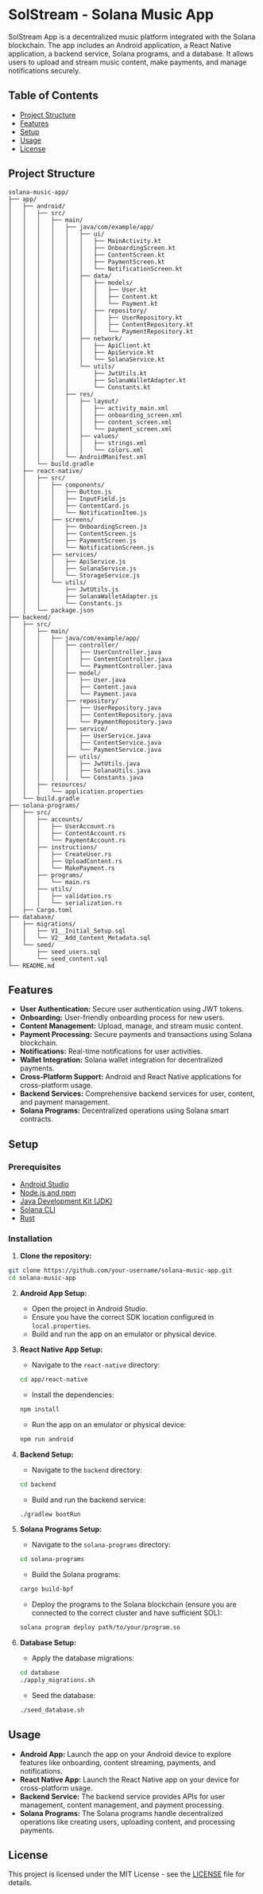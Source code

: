 # SolStream - Solana Music App

SolStream App is a decentralized music platform integrated with the Solana blockchain. The app includes an Android application, a React Native application, a backend service, Solana programs, and a database. It allows users to upload and stream music content, make payments, and manage notifications securely.

## Table of Contents

- [Project Structure](#project-structure)
- [Features](#features)
- [Setup](#setup)
- [Usage](#usage)
- [License](#license)

## Project Structure

```plaintext
solana-music-app/
├── app/
│   ├── android/
│   │   ├── src/
│   │   │   ├── main/
│   │   │   │   ├── java/com/example/app/
│   │   │   │   │   ├── ui/
│   │   │   │   │   │   ├── MainActivity.kt
│   │   │   │   │   │   ├── OnboardingScreen.kt
│   │   │   │   │   │   ├── ContentScreen.kt
│   │   │   │   │   │   ├── PaymentScreen.kt
│   │   │   │   │   │   └── NotificationScreen.kt
│   │   │   │   │   ├── data/
│   │   │   │   │   │   ├── models/
│   │   │   │   │   │   │   ├── User.kt
│   │   │   │   │   │   │   ├── Content.kt
│   │   │   │   │   │   │   └── Payment.kt
│   │   │   │   │   │   ├── repository/
│   │   │   │   │   │   │   ├── UserRepository.kt
│   │   │   │   │   │   │   ├── ContentRepository.kt
│   │   │   │   │   │   │   └── PaymentRepository.kt
│   │   │   │   │   ├── network/
│   │   │   │   │   │   ├── ApiClient.kt
│   │   │   │   │   │   ├── ApiService.kt
│   │   │   │   │   │   └── SolanaService.kt
│   │   │   │   │   └── utils/
│   │   │   │   │       ├── JwtUtils.kt
│   │   │   │   │       ├── SolanaWalletAdapter.kt
│   │   │   │   │       └── Constants.kt
│   │   │   │   ├── res/
│   │   │   │   │   ├── layout/
│   │   │   │   │   │   ├── activity_main.xml
│   │   │   │   │   │   ├── onboarding_screen.xml
│   │   │   │   │   │   ├── content_screen.xml
│   │   │   │   │   │   └── payment_screen.xml
│   │   │   │   │   ├── values/
│   │   │   │   │   │   ├── strings.xml
│   │   │   │   │   │   └── colors.xml
│   │   │   │   └── AndroidManifest.xml
│   │   └── build.gradle
│   ├── react-native/
│   │   ├── src/
│   │   │   ├── components/
│   │   │   │   ├── Button.js
│   │   │   │   ├── InputField.js
│   │   │   │   ├── ContentCard.js
│   │   │   │   └── NotificationItem.js
│   │   │   ├── screens/
│   │   │   │   ├── OnboardingScreen.js
│   │   │   │   ├── ContentScreen.js
│   │   │   │   ├── PaymentScreen.js
│   │   │   │   └── NotificationScreen.js
│   │   │   ├── services/
│   │   │   │   ├── ApiService.js
│   │   │   │   ├── SolanaService.js
│   │   │   │   └── StorageService.js
│   │   │   └── utils/
│   │   │       ├── JwtUtils.js
│   │   │       ├── SolanaWalletAdapter.js
│   │   │       └── Constants.js
│   │   └── package.json
├── backend/
│   ├── src/
│   │   ├── main/
│   │   │   ├── java/com/example/app/
│   │   │   │   ├── controller/
│   │   │   │   │   ├── UserController.java
│   │   │   │   │   ├── ContentController.java
│   │   │   │   │   └── PaymentController.java
│   │   │   │   ├── model/
│   │   │   │   │   ├── User.java
│   │   │   │   │   ├── Content.java
│   │   │   │   │   └── Payment.java
│   │   │   │   ├── repository/
│   │   │   │   │   ├── UserRepository.java
│   │   │   │   │   ├── ContentRepository.java
│   │   │   │   │   └── PaymentRepository.java
│   │   │   │   ├── service/
│   │   │   │   │   ├── UserService.java
│   │   │   │   │   ├── ContentService.java
│   │   │   │   │   └── PaymentService.java
│   │   │   │   ├── utils/
│   │   │   │   │   ├── JwtUtils.java
│   │   │   │   │   ├── SolanaUtils.java
│   │   │   │   │   └── Constants.java
│   │   ├── resources/
│   │   │   └── application.properties
│   └── build.gradle
├── solana-programs/
│   ├── src/
│   │   ├── accounts/
│   │   │   ├── UserAccount.rs
│   │   │   ├── ContentAccount.rs
│   │   │   └── PaymentAccount.rs
│   │   ├── instructions/
│   │   │   ├── CreateUser.rs
│   │   │   ├── UploadContent.rs
│   │   │   └── MakePayment.rs
│   │   ├── programs/
│   │   │   └── main.rs
│   │   ├── utils/
│   │   │   ├── validation.rs
│   │   │   └── serialization.rs
│   ├── Cargo.toml
├── database/
│   ├── migrations/
│   │   ├── V1__Initial_Setup.sql
│   │   └── V2__Add_Content_Metadata.sql
│   └── seed/
│       ├── seed_users.sql
│       └── seed_content.sql
└── README.md
```

## Features

- **User Authentication:** Secure user authentication using JWT tokens.
- **Onboarding:** User-friendly onboarding process for new users.
- **Content Management:** Upload, manage, and stream music content.
- **Payment Processing:** Secure payments and transactions using Solana blockchain.
- **Notifications:** Real-time notifications for user activities.
- **Wallet Integration:** Solana wallet integration for decentralized payments.
- **Cross-Platform Support:** Android and React Native applications for cross-platform usage.
- **Backend Services:** Comprehensive backend services for user, content, and payment management.
- **Solana Programs:** Decentralized operations using Solana smart contracts.

## Setup

### Prerequisites

- [Android Studio](https://developer.android.com/studio)
- [Node.js and npm](https://nodejs.org/)
- [Java Development Kit (JDK)](https://www.oracle.com/java/technologies/javase-downloads.html)
- [Solana CLI](https://docs.solana.com/cli/install-solana-cli-tools)
- [Rust](https://www.rust-lang.org/tools/install)

### Installation

1. **Clone the repository:**

```bash
git clone https://github.com/your-username/solana-music-app.git
cd solana-music-app
```

2. **Android App Setup:**

   - Open the project in Android Studio.
   - Ensure you have the correct SDK location configured in `local.properties`.
   - Build and run the app on an emulator or physical device.

3. **React Native App Setup:**

   - Navigate to the `react-native` directory:
   
   ```bash
   cd app/react-native
   ```
   - Install the dependencies:
   
   ```bash
   npm install
   ```
   - Run the app on an emulator or physical device:
   
   ```bash
   npm run android
   ```

4. **Backend Setup:**

   - Navigate to the `backend` directory:
   
   ```bash
   cd backend
   ```
   - Build and run the backend service:
   
   ```bash
   ./gradlew bootRun
   ```

5. **Solana Programs Setup:**

   - Navigate to the `solana-programs` directory:
   
   ```bash
   cd solana-programs
   ```
   - Build the Solana programs:
   
   ```bash
   cargo build-bpf
   ```
   - Deploy the programs to the Solana blockchain (ensure you are connected to the correct cluster and have sufficient SOL):
   
   ```bash
   solana program deploy path/to/your/program.so
   ```

6. **Database Setup:**

   - Apply the database migrations:
   
   ```bash
   cd database
   ./apply_migrations.sh
   ```
   - Seed the database:
   
   ```bash
   ./seed_database.sh
   ```

## Usage

- **Android App:** Launch the app on your Android device to explore features like onboarding, content streaming, payments, and notifications.
- **React Native App:** Launch the React Native app on your device for cross-platform usage.
- **Backend Service:** The backend service provides APIs for user management, content management, and payment processing.
- **Solana Programs:** The Solana programs handle decentralized operations like creating users, uploading content, and processing payments.

## License

This project is licensed under the MIT License - see the [LICENSE](LICENSE) file for details.
